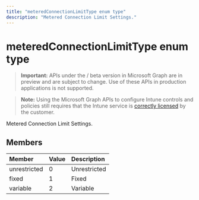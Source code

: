 ```yaml
---
title: "meteredConnectionLimitType enum type"
description: "Metered Connection Limit Settings."
---
```


# meteredConnectionLimitType enum type

> **Important:** APIs under the / beta version in Microsoft Graph are in preview and are subject to change. Use of these APIs in production applications is not supported.

> **Note:** Using the Microsoft Graph APIs to configure Intune controls and policies still requires that the Intune service is [correctly licensed](https://go.microsoft.com/fwlink/?linkid=839381) by the customer.

Metered Connection Limit Settings.
## Members
|Member|Value|Description|
|:---|:---|:---|
|unrestricted|0|Unrestricted|
|fixed|1|Fixed|
|variable|2|Variable|





